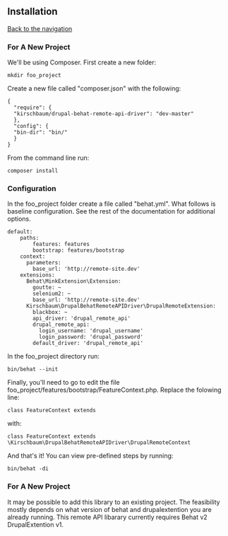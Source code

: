 ## Installation
[Back to the navigation](README.md#Documentation)


### For A New Project

We'll be using Composer. First create a new folder:

```
mkdir foo_project
```

Create a new file called "composer.json" with the following:

```
{
  "require": {
  "kirschbaum/drupal-behat-remote-api-driver": "dev-master"
  },
  "config": {
  "bin-dir": "bin/"
  }
}
```

From the command line run:

```
composer install
```

### Configuration

In the foo_project folder create a file called "behat.yml". What follows is baseline configuration. See the rest of the documentation for additional options.

```
default:
    paths:
        features: features
        bootstrap: features/bootstrap
    context:
      parameters:
        base_url: 'http://remote-site.dev'
    extensions:
      Behat\MinkExtension\Extension:
        goutte: ~
        selenium2: ~
        base_url: 'http://remote-site.dev'
      Kirschbaum\DrupalBehatRemoteAPIDriver\DrupalRemoteExtension:
        blackbox: ~
        api_driver: 'drupal_remote_api'
        drupal_remote_api:
          login_username: 'drupal_username'
          login_password: 'drupal_password'
        default_driver: 'drupal_remote_api'
```

In the foo_project directory run:

```
bin/behat --init
```

Finally, you'll need to go to edit the file foo_project/features/bootstrap/FeatureContext.php. Replace the folowing line:

```
class FeatureContext extends 
```
with:
```
class FeatureContext extends \Kirschbaum\DrupalBehatRemoteAPIDriver\DrupalRemoteContext
```

And that's it! You can view pre-defined steps by running:

```
bin/behat -di
```

### For A New Project
It may be possible to add this library to an existing project. The feasibility mostly depends on what version of behat and drupalextention you are already running. This remote API libarary currently requires Behat v2 DrupalExtention v1.
